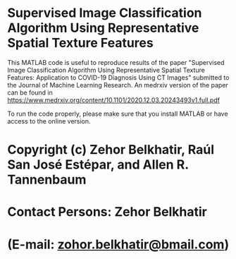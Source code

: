 # Supervised Image Classification Algorithm Using Representative Spatial Texture Features

This MATLAB code is useful to reproduce results of the paper "Supervised Image Classification Algorithm Using Representative Spatial Texture Features: Application
to COVID-19 Diagnosis Using CT Images" submitted to the Journal of Machine Learning Research. An medrxiv version of the paper can be found in https://www.medrxiv.org/content/10.1101/2020.12.03.20243493v1.full.pdf

To run the code properly, please make sure that you install MATLAB or have access to the online version.

# Copyright (c) Zehor Belkhatir, Raúl San José Estépar, and Allen R. Tannenbaum

# Contact Persons: Zehor Belkhatir 
# (E-mail: zohor.belkhatir@bmail.com)
